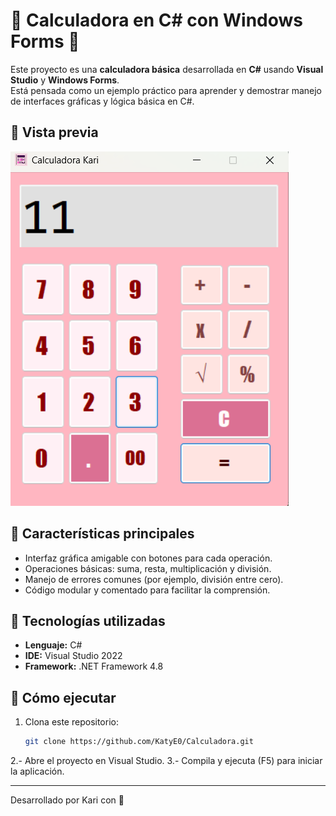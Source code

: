# 🤍 Calculadora en C# con Windows Forms 🤍

Este proyecto es una **calculadora básica** desarrollada en **C#** usando **Visual Studio** y **Windows Forms**.  
Está pensada como un ejemplo práctico para aprender y demostrar manejo de interfaces gráficas y lógica básica en C#.

## 🤍 Vista previa

![Interfaz de la calculadora](https://github.com/KatyE0/Calculadora/blob/master/Calculadora.png)

## 🤍 Características principales
- Interfaz gráfica amigable con botones para cada operación.
- Operaciones básicas: suma, resta, multiplicación y división.
- Manejo de errores comunes (por ejemplo, división entre cero).
- Código modular y comentado para facilitar la comprensión.

## 🤍 Tecnologías utilizadas
- **Lenguaje:** C#  
- **IDE:** Visual Studio 2022 
- **Framework:** .NET Framework 4.8

## 🤍 Cómo ejecutar
1. Clona este repositorio:
   ```bash
   git clone https://github.com/KatyE0/Calculadora.git
   ```
2.- Abre el proyecto en Visual Studio.
3.- Compila y ejecuta (F5) para iniciar la aplicación.

---
Desarrollado por Kari con 🤍
